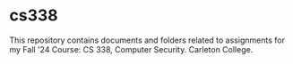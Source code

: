 # cs338

This repository contains documents and folders related to assignments for my Fall '24 Course: CS 338, Computer Security. Carleton College.
